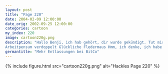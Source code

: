 ```yaml
---
layout: post
title: "Page 220"
date: 2004-02-09 12:00:00
date_orig: 2002-09-25 12:00:00
categories: cartoon
my_index: 220
image: cartoon220g.png
description: "Hallo Benji, ich hab gehört, dir wurde gekündigt. Tut mir leid für dich. Wie kommst du zurecht \"Mach dir um mich keine Sorgen, Hackles!\" BitCo hat mir eine Abfindungszahlung über 12 Monate gegeben Ich bin auf einem Höhlenerforschungsurlaub in den Höhlen von Afrika  und habe eine tolle Zeit! Viel Spaß bei der Arbeit Es tut mir leid Hackles, aber aufgrund der Entlassungen hat sich dein 
Arbeitpensum verdoppelt Glückliche Fledermaus Hmm, ich denke, ich habe deinen Quelltext-Tree aus versehen gelöscht Preston Boss Dog Hackles"
germantitle: "Mehr Entlassungen bei BitCo"
---
```


{% include figure.html src="cartoon220g.png" alt="Hackles Page 220"  %}

